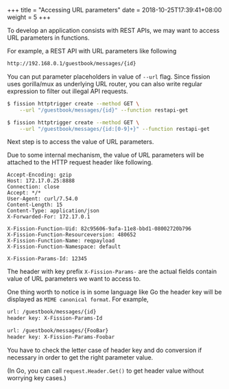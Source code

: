+++
title = "Accessing URL parameters"
date =  2018-10-25T17:39:41+08:00
weight = 5
+++

To develop an application consists with REST APIs, we may want to access URL parameters in functions.

For example, a REST API with URL parameters like following  

```bash
http://192.168.0.1/guestbook/messages/{id}
```

You can put parameter placeholders in value of `--url` flag. 
Since fission uses gorilla/mux as underlying URL router, you can also write regular expression to filter out illegal API requests.

```bash
$ fission httptrigger create --method GET \
    --url "/guestbook/messages/{id}" --function restapi-get

$ fission httptrigger create --method GET \
    --url "/guestbook/messages/{id:[0-9]+}" --function restapi-get
```

Next step is to access the value of URL parameters. 

Due to some internal mechanism, the value of URL parameters will be attached to the HTTP request header like following.

```text
Accept-Encoding: gzip
Host: 172.17.0.25:8888
Connection: close
Accept: */*
User-Agent: curl/7.54.0
Content-Length: 15
Content-Type: application/json
X-Forwarded-For: 172.17.0.1

X-Fission-Function-Uid: 82c95606-9afa-11e8-bbd1-08002720b796
X-Fission-Function-Resourceversion: 480652
X-Fission-Function-Name: reqpayload
X-Fission-Function-Namespace: default

X-Fission-Params-Id: 12345
```

The header with key prefix `X-Fission-Params-` are the actual fields contain value of URL parameters we want to access to.

One thing worth to notice is in some language like Go the header key will be displayed as `MIME canonical format`. For example,

```bash
url: /guestbook/messages/{id}
header key: X-Fission-Params-Id

url: /guestbook/messages/{FooBar}
header key: X-Fission-Params-Foobar
```

You have to check the letter case of header key and do conversion if necessary in order to get the right parameter value. 

(In Go, you can call `request.Header.Get()` to get header value without worrying key cases.) 

